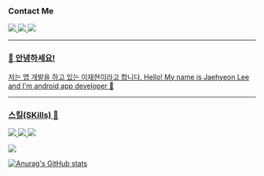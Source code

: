 ### Contact Me 
<a href="http://www.gmail.com">
  <img src="https://img.shields.io/badge/jaehyeon0825@gmail-EA4335?style=flat-square&logo=gmail&logoColor=white"/> 
  
<a href="https://www.instagram.com/jaehyeon_0825/?hl=ko">
 <img src="https://img.shields.io/badge/jaehyeon_0825-E4405F?style=flat-square&logo=instagram&logoColor=white"/> 
  
  <img src="https://img.shields.io/badge/이재현-1877F2?style=flat-square&logo=facebook&logoColor=white"/>

---


### 👋 안녕하세요! 
저는 앱 개발을 하고 있는 이재현이라고 합니다. 
Hello! My name is Jaehyeon  Lee and I'm android app developer 📱

---

### 스킬(SKills) 💪
<img src="https://img.shields.io/badge/Android-3DDC84?style=flat-square&logo=Android&logoColor=white"/> <img src="https://img.shields.io/badge/Flutter-02569B?style=flat-square&logo=Flutter&logoColor=white"/> <img src="https://img.shields.io/badge/Python-3776AB?style=flat-square&logo=Python&logoColor=white"/> 

<img src="https://img.shields.io/badge/Kotlin-7F52FF?style=flat-square&logo=kotlin&logoColor=white"/> 



![Anurag's GitHub stats](https://github-readme-stats.vercel.app/api?username=LeeJaeHyeon05&show_icons=true&theme=tokyonight)

<!--
**LeeJaeHyeon05/LeeJaeHyeon05** is a ✨ _special_ ✨ repository because its `README.md` (this file) appears on your GitHub profile.

Here are some ideas to get you started:

- 🔭 I’m currently working on ...
- 🌱 I’m currently learning ...
- 👯 I’m looking to collaborate on ...
- 🤔 I’m looking for help with ...
- 💬 Ask me about ...
- 📫 How to reach me: ...
- 😄 Pronouns: ...
- ⚡ Fun fact: ...
-->
